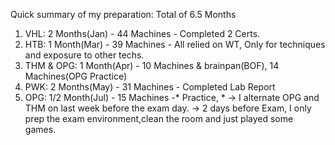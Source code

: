 Quick summary of my preparation: Total of 6.5 Months
1. VHL: 2 Months(Jan) - 44 Machines - Completed 2 Certs.
2. HTB: 1 Month(Mar)  - 39 Machines - All relied on WT, Only for techniques and exposure to other techs.
3. THM & OPG: 1 Month(Apr) - 10 Machines & brainpan(BOF), 14 Machines(OPG Practice)
4. PWK: 2 Months(May) - 31 Machines - Completed Lab Report
5. OPG: 1/2 Month(Jul)  - 15 Machines -* Practice, *
    -> I alternate OPG and THM on last week before the exam day.
    -> 2 days before Exam, I only prep the exam environment,clean the room and just played some games.
 
